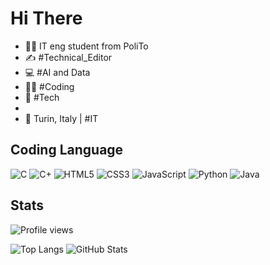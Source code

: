 # Hi There

- 👨‍🎓 IT eng student from PoliTo
- ✍️ #Technical_Editor
- 💻 #AI and Data
- 👨‍💻 #Coding
- 📱 #Tech
- 
- 🍕 Turin, Italy | #IT

## Coding Language

![C](https://img.shields.io/badge/C-A8B9CC?style=for-the-badge&logo=c&logoColor=white)
![C+](https://img.shields.io/badge/C%2B%2B-00599C?style=for-the-badge&logo=c%2B%2B&logoColor=white)
![HTML5](https://img.shields.io/badge/HTML5-E34F26?style=for-the-badge&logo=html5&logoColor=white)
![CSS3](https://img.shields.io/badge/CSS3-1572B6?style=for-the-badge&logo=css3&logoColor=white)
![JavaScript](https://img.shields.io/badge/JavaScript-F7DF1E?style=for-the-badge&logo=javascript&logoColor=black)
![Python](https://img.shields.io/badge/Python-3776AB?style=for-the-badge&logo=python&logoColor=white)
![Java](https://img.shields.io/badge/Java-007396?style=for-the-badge&logo=java&logoColor=white)

## Stats

![Profile views](https://komarev.com/ghpvc/?username=tuo-username&style=flat-square&color=blue)

![Top Langs](https://github-readme-stats.vercel.app/api/top-langs/?username=Bisignano&layout=compact&theme=dark&hide_border=true)
![GitHub Stats](https://github-readme-stats.vercel.app/api?username=Bisignano&show_icons=true&theme=dark&hide_border=true&count_private=true)
